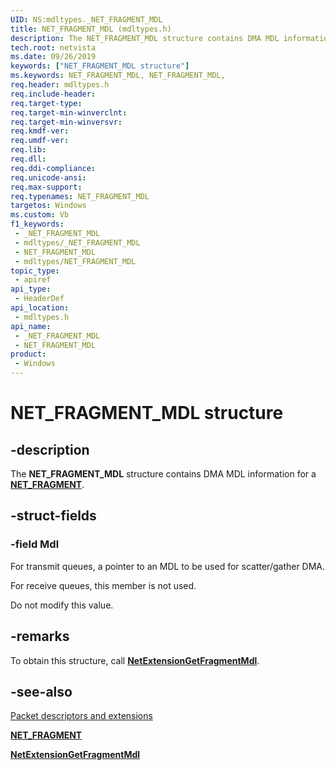 ```yaml
---
UID: NS:mdltypes._NET_FRAGMENT_MDL
title: NET_FRAGMENT_MDL (mdltypes.h)
description: The NET_FRAGMENT_MDL structure contains DMA MDL information for a NET_FRAGMENT.
tech.root: netvista
ms.date: 09/26/2019
keywords: ["NET_FRAGMENT_MDL structure"]
ms.keywords: NET_FRAGMENT_MDL, NET_FRAGMENT_MDL,
req.header: mdltypes.h
req.include-header: 
req.target-type: 
req.target-min-winverclnt: 
req.target-min-winversvr: 
req.kmdf-ver: 
req.umdf-ver: 
req.lib: 
req.dll: 
req.ddi-compliance: 
req.unicode-ansi: 
req.max-support: 
req.typenames: NET_FRAGMENT_MDL
targetos: Windows
ms.custom: Vb
f1_keywords:
 - _NET_FRAGMENT_MDL
 - mdltypes/_NET_FRAGMENT_MDL
 - NET_FRAGMENT_MDL
 - mdltypes/NET_FRAGMENT_MDL
topic_type:
 - apiref
api_type:
 - HeaderDef
api_location:
 - mdltypes.h
api_name:
 - _NET_FRAGMENT_MDL
 - NET_FRAGMENT_MDL
product:
 - Windows
---
```


# NET_FRAGMENT_MDL structure


## -description

The **NET_FRAGMENT_MDL** structure contains DMA MDL information for a [**NET_FRAGMENT**](../fragment/ns-fragment-_net_fragment.md).

## -struct-fields

### -field Mdl

For transmit queues, a pointer to an MDL to be used for scatter/gather DMA.

For receive queues, this member is not used.

Do not modify this value.

## -remarks

To obtain this structure, call [**NetExtensionGetFragmentMdl**](../mdl/nf-mdl-netextensiongetfragmentmdl.md).

## -see-also

[Packet descriptors and extensions](/windows-hardware/drivers/netcx/packet-descriptors-and-extensions)

[**NET_FRAGMENT**](../fragment/ns-fragment-_net_fragment.md)

[**NetExtensionGetFragmentMdl**](../mdl/nf-mdl-netextensiongetfragmentmdl.md)

